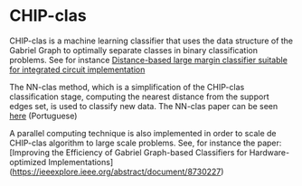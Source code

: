 # CHIP-clas
CHIP-clas is a machine learning classifier that uses the data structure of the Gabriel Graph to optimally separate classes
in binary classification problems. See for instance [Distance-based large margin classifier suitable for integrated circuit implementation](https://digital-library.theiet.org/content/journals/10.1049/el.2015.1644)

The NN-clas method, which is a simplification of the CHIP-clas classification stage, computing the nearest distance from 
the support edges set, is used to classify new data.
The NN-clas paper can be seen [here](http://cbic2017.org/papers/cbic-paper-33.pdf) (Portuguese)

A parallel computing technique is also implemented in order to scale de CHIP-clas algorithm to large scale problems.
See, for instance the paper: [Improving the Efficiency of Gabriel Graph-based Classifiers for Hardware-optimized Implementations] (https://ieeexplore.ieee.org/abstract/document/8730227)
